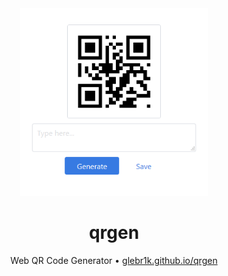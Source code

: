<div align="center">
  <a href="https://glebr1k.github.io/qrgen">
    <img width="300" height="300" src="https://github.com/GLEBR1K/qrgen/blob/master/docs/screenshot/index-light.png?raw=true">
  </a>
  
  <h1>qrgen</h1>
  
  <p>
    Web QR Code Generator • <a href="https://glebr1k.github.io/qrgen">glebr1k.github.io/qrgen</a>
  </p>
</div>